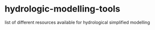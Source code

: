 # hydrologic-modelling-tools
list of different resources available for hydrological simplified modelling
